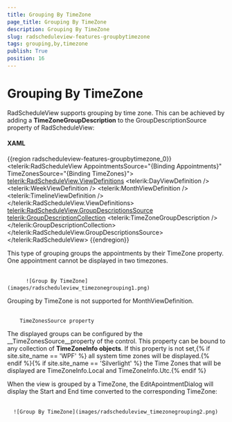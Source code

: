 ```yaml
---
title: Grouping By TimeZone
page_title: Grouping By TimeZone
description: Grouping By TimeZone
slug: radscheduleview-features-groupbytimezone
tags: grouping,by,timezone
publish: True
position: 16
---
```


# Grouping By TimeZone



RadScheduleView supports grouping by time zone. This can be achieved by adding a __TimeZoneGroupDescription__ to the GroupDescriptionSource property of RadScheduleView:
      



#### __XAML__

{{region radscheduleview-features-groupbytimezone_0}}
	<telerik:RadScheduleView AppointmentsSource="{Binding Appointments}" TimeZonesSource="{Binding TimeZones}">
	   <telerik:RadScheduleView.ViewDefinitions>
	      <telerik:DayViewDefinition />
	      <telerik:WeekViewDefinition />
	      <telerik:MonthViewDefinition  />
	      <telerik:TimelineViewDefinition />
	   </telerik:RadScheduleView.ViewDefinitions>
	   <telerik:RadScheduleView.GroupDescriptionsSource>
	      <telerik:GroupDescriptionCollection>
	         <telerik:TimeZoneGroupDescription />
	      </telerik:GroupDescriptionCollection>
	   </telerik:RadScheduleView.GroupDescriptionsSource>
	</telerik:RadScheduleView>
	{{endregion}}



This type of grouping groups the appointments by their TimeZone property. One appointment cannot be displayed in two timezones.




             
          ![Group By TimeZone](images/radscheduleview_timezonegrouping1.png)



>

Grouping by TimeZone is not supported for MonthViewDefinition. 

## 
        TimeZonesSource property
      


The displayed groups can be configured by the __TimeZonesSource__property of the control. This property can be bound to any collection of __TimeZoneInfo objects__.
If this property is not set,{% if site.site_name == 'WPF' %} all system time zones will be displayed.{% endif %}{% if site.site_name == 'Silverlight' %} the Time Zones that will be displayed are TimeZoneInfo.Local and TimeZoneInfo.Utc.{% endif %}



When the view is grouped by a TimeZone, the EditApointmentDialog will display the Start and End time converted to the corresponding TimeZone: 






         
      ![Group By TimeZone](images/radscheduleview_timezonegrouping2.png)
